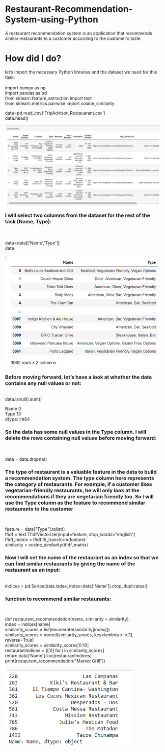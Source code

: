# Restaurant-Recommendation-System-using-Python
A restaurant recommendation system is an application that recommends similar restaurants to a customer according to the customer’s taste

# How did I do?<br>
let’s import the necessary Python libraries and the dataset we need for this task:<br><br>
import numpy as np<br>
import pandas as pd<br>
from sklearn.feature_extraction import text<br>
from sklearn.metrics.pairwise import cosine_similarity<br>

data=pd.read_csv('TripAdvisor_Restauarant.csv')<br>
data.head()<br>

![result](https://github.com/Sanketarali/Restaurant-Recommendation-System-using-Python/blob/main/Screenshot%20(3001).png)

<h3>I will select two columns from the dataset for the rest of the task (Name, Type):</h3><br><br>
data=data[['Name','Type']]<br>
data<br>

![result](https://github.com/Sanketarali/Restaurant-Recommendation-System-using-Python/blob/main/Screenshot%20(3004).png)

<h3>Before moving forward, let’s have a look at whether the data contains any null values or not:</h3><br>
data.isnull().sum()<br>

Name     0<br>
Type    13<br>
dtype: int64<br>

<h3>So the data has some null values in the Type column. I will delete the rows containing null values before moving forward:</h3><br><br>
data = data.dropna()<br>

<h3>The type of restaurant is a valuable feature in the data to build a recommendation system. The type column here represents the category of restaurants. For example, if a customer likes vegetarian-friendly restaurants, he will only look at the recommendations if they are vegetarian friendly too. So I will use the Type column as the feature to recommend similar restaurants to the customer</h3><br>

feature = data["Type"].tolist()<br>
tfidf = text.TfidfVectorizer(input=feature, stop_words="english")<br>
tfidf_matrix = tfidf.fit_transform(feature)<br>
similarity = cosine_similarity(tfidf_matrix)<br>

<h3>Now I will set the name of the restaurant as an index so that we can find similar restaurants by giving the name of the restaurant as an input:</h3><br>
indices = pd.Series(data.index, index=data['Name']).drop_duplicates()<br>

<h3>function to recommend similar restaurants:</h3><br>

def restaurant_recommendation(name, similarity = similarity):<br>
    index = indices[name]<br>
    similarity_scores = list(enumerate(similarity[index]))<br>
    similarity_scores = sorted(similarity_scores, key=lambda x: x[1], reverse=True)<br>
    similarity_scores = similarity_scores[0:10]<br>
    restaurantindices = [i[0] for i in similarity_scores]<br>
    return data['Name'].iloc[restaurantindices]<br>
print(restaurant_recommendation("Market Grill"))<br>

![result](https://github.com/Sanketarali/Restaurant-Recommendation-System-using-Python/blob/main/Screenshot%20(3003).png)
